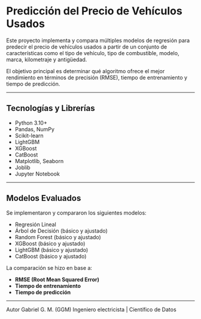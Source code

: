 # Predicción del Precio de Vehículos Usados

Este proyecto implementa y compara múltiples modelos de regresión para predecir el precio de vehículos usados a partir de un conjunto de características como el tipo de vehículo, tipo de combustible, modelo, marca, kilometraje y antigüedad.

El objetivo principal es determinar qué algoritmo ofrece el mejor rendimiento en términos de precisión (RMSE), tiempo de entrenamiento y tiempo de predicción.

---

## Tecnologías y Librerías

- Python 3.10+
- Pandas, NumPy
- Scikit-learn
- LightGBM
- XGBoost
- CatBoost
- Matplotlib, Seaborn
- Joblib
- Jupyter Notebook

---

## Modelos Evaluados

Se implementaron y compararon los siguientes modelos:

- Regresión Lineal
- Árbol de Decisión (básico y ajustado)
- Random Forest (básico y ajustado)
- XGBoost (básico y ajustado)
- LightGBM (básico y ajustado)
- CatBoost (básico y ajustado)

La comparación se hizo en base a:

- **RMSE (Root Mean Squared Error)**
- **Tiempo de entrenamiento**
- **Tiempo de predicción**

---


Autor
Gabriel G. M. (GGM)
Ingeniero electricista | Científico de Datos


